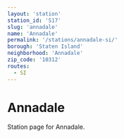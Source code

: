 ```yaml
---
layout: 'station'
station_id: 'S17'
slug: 'annadale'
name: 'Annadale'
permalink: '/stations/annadale-si/'
borough: 'Staten Island'
neighborhood: 'Annadale'
zip_code: '10312'
routes:
  - SI
---
```

# Annadale

Station page for Annadale.
